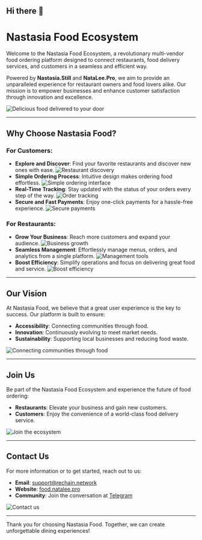 ## Hi there 👋

# Nastasia Food Ecosystem

Welcome to the Nastasia Food Ecosystem, a revolutionary multi-vendor food ordering platform designed to connect restaurants, food delivery services, and customers in a seamless and efficient way.

Powered by **Nastasia.Still** and **NataLee.Pro**, we aim to provide an unparalleled experience for restaurant owners and food lovers alike. Our mission is to empower businesses and enhance customer satisfaction through innovation and excellence.

![Delicious food delivered to your door](https://via.placeholder.com/800x400)

---

## Why Choose Nastasia Food?

### For Customers:
- **Explore and Discover**: Find your favorite restaurants and discover new ones with ease.
  ![Restaurant discovery](https://via.placeholder.com/400x200)
- **Simple Ordering Process**: Intuitive design makes ordering food effortless.
  ![Simple ordering interface](https://via.placeholder.com/400x200)
- **Real-Time Tracking**: Stay updated with the status of your orders every step of the way.
  ![Order tracking](https://via.placeholder.com/400x200)
- **Secure and Fast Payments**: Enjoy one-click payments for a hassle-free experience.
  ![Secure payments](https://via.placeholder.com/400x200)

### For Restaurants:
- **Grow Your Business**: Reach more customers and expand your audience.
  ![Business growth](https://via.placeholder.com/400x200)
- **Seamless Management**: Effortlessly manage menus, orders, and analytics from a single platform.
  ![Management tools](https://via.placeholder.com/400x200)
- **Boost Efficiency**: Simplify operations and focus on delivering great food and service.
  ![Boost efficiency](https://via.placeholder.com/400x200)

---

## Our Vision

At Nastasia Food, we believe that a great user experience is the key to success. Our platform is built to ensure:

- **Accessibility**: Connecting communities through food.
- **Innovation**: Continuously evolving to meet market needs.
- **Sustainability**: Supporting local businesses and reducing food waste.

![Connecting communities through food](https://via.placeholder.com/800x400)

---

## Join Us

Be part of the Nastasia Food Ecosystem and experience the future of food ordering:

- **Restaurants**: Elevate your business and gain new customers.
- **Customers**: Enjoy the convenience of a world-class food delivery service.

![Join the ecosystem](https://via.placeholder.com/800x400)

---

## Contact Us

For more information or to get started, reach out to us:

- **Email**: support@rechain.network
- **Website**: [food.natalee.pro](https://food.natalee.pro)
- **Community**: Join the conversation at [Telegram](https://t.me/rechainchat/1114)

![Contact us](https://via.placeholder.com/800x400)

---

Thank you for choosing Nastasia Food. Together, we can create unforgettable dining experiences!
